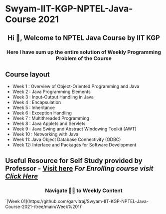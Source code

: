 # Swyam-IIT-KGP-NPTEL-Java-Course **2021**

<h2 align="center">Hi 👋, Welcome to NPTEL Java Course by IIT KGP </h1>
<h3 align="center">Here I have sum up the entire solution of Weekly Programming Problem of the Course </h3>

## Course layout


* Week 1  :  Overview of Object-Oriented Programming and Java
* Week 2  :  Java Programming Elements
* Week 3  :  Input-Output Handling in Java
* Week 4  :  Encapsulation
* Week 5  :  Inheritance
* Week 6  :  Exception Handling 
* Week 7  :  Multithreaded Programming 
* Week 8  :  Java Applets and Servlets 
* Week 9  :  Java Swing and Abstract Windowing Toolkit (AWT)
* Week 10 : Networking with Java
* Week 11:  Java Object Database Connectivity (ODBC)
* Week 12:  Interface and Packages for Software Development

**Useful Resource for Self Study provided by Professor - [Visit here](https://cse.iitkgp.ac.in/~dsamanta/java/index.htm")**
*For Enrolling course visit [Click Here](https://onlinecourses.nptel.ac.in/noc21_cs56/preview")* 
----------------------------------------------------------------------------------------------------------------------------------------------------------------------------------

<h3 align="center">Navigate 👨‍💻 to Weekly Content </h3>
`[Week 01](https://github.com/garvitraj/Swyam-IIT-KGP-NPTEL-Java-Course-2021-/tree/main/Week%201)`
